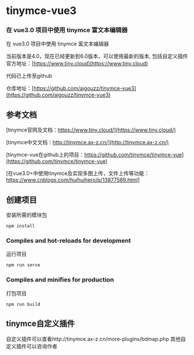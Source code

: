 # tinymce-vue3

### 在 vue3.0 项目中使用 tinymce 富文本编辑器

在 vue3.0 项目中使用 tinymce 富文本编辑器

当前版本是4.0，现在已经更新到6.0版本，可以使用最新的版本, 包括自定义插件
官方地址：[https://www.tiny.cloud](https://www.tiny.cloud)

代码已上传至github

仓库地址：[https://github.com/aigouzz/tinymce-vue3](https://github.com/aigouzz/tinymce-vue3)

## 参考文档
[tinymce官网及文档：https://www.tiny.cloud/](https://www.tiny.cloud/)

[tinymce中文文档：http://tinymce.ax-z.cn/](http://tinymce.ax-z.cn/)

[tinymce-vue在github上的项目：https://github.com/tinymce/tinymce-vue](https://github.com/tinymce/tinymce-vue)

[在vue3.0+中使用tinymce及实现多图上传，文件上传等功能：https://www.cnblogs.com/huihuihero/p/13877589.html]

## 创建项目

安装所需的模块包

```
npm install
```

### Compiles and hot-reloads for development

运行项目

```
npm run serve
```

### Compiles and minifies for production

打包项目

```
npm run build
```

## tinymce自定义插件

自定义插件可以查看http://tinymce.ax-z.cn/more-plugins/bdmap.php
其他自定义插件可以咨询作者